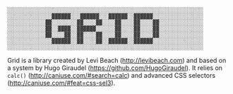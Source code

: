```
░░░░░░░░░░░░░░░░░░░░░░░░░░░░░░░░░░░░░░░░░░░░░░░░░░░░░░░░░░░░░░
░░░░░░░░░░░░░░▓▓▓▓▓▓░░░▓▓▓▓▓▓░░░▓▓▓▓▓▓░░▓▓▓▓▓▓░░░░░░░░░░░░░░░░
░░░░░░░░░░░░▓▓░░░░░░░░▓▓░░░░▓▓░░░░▓▓░░░░▓▓░░░░▓▓░░░░░░░░░░░░░░
░░░░░░░░░░░░▓▓░░▓▓▓▓░░▓▓▓▓▓▓░░░░░░▓▓░░░░▓▓░░░░▓▓░░░░░░░░░░░░░░
░░░░░░░░░░░░▓▓░░░░▓▓░░▓▓░░░░▓▓░░░░▓▓░░░░▓▓░░░░▓▓░░░░░░░░░░░░░░
░░░░░░░░░░░░░░▓▓▓▓▓▓░░▓▓░░░░▓▓░░▓▓▓▓▓▓░░▓▓▓▓▓▓░░░░░░░░░░░░░░░░
░░░░░░░░░░░░░░░░░░░░░░░░░░░░░░░░░░░░░░░░░░░░░░░░░░░░░░░░░░░░░░
```

Grid is a library created by Levi Beach (http://levibeach.com) and based on a system by Hugo Giraudel (https://github.com/HugoGiraudel). It relies on `calc()` (http://caniuse.com/#search=calc) and advanced CSS selectors (http://caniuse.com/#feat=css-sel3).
